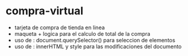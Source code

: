 # compra-virtual
- tarjeta de compra de tienda en linea
- maqueta + logica para el calculo de total de la compra
- uso de : document.querySelector() para seleccion de elementos
- uso de : innerHTML y style para las modificaciones del documento
